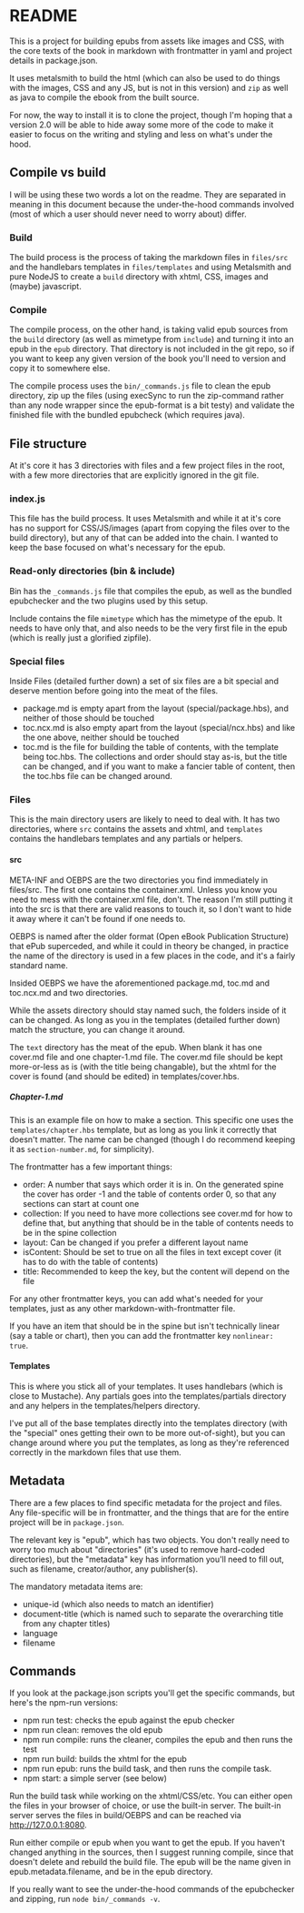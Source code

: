 # README

This is a project for building epubs from assets like images and CSS, with the core texts of the book in markdown with frontmatter in yaml and project details in package.json.

It uses metalsmith to build the html (which can also be used to do things with the images, CSS and any JS, but is not in this version) and `zip` as well as java to compile the ebook from the built source. 

For now, the way to install it is to clone the project, though I'm hoping that a version 2.0 will be able to hide away some more of the code to make it easier to focus on the writing and styling and less on what's under the hood.

## Compile vs build

I will be using these two words a lot on the readme. They are separated in meaning in this document because the under-the-hood commands involved (most of which a user should never need to worry about) differ.

### Build

The build process is the process of taking the markdown files in `files/src` and the handlebars templates in `files/templates` and using Metalsmith and pure NodeJS to create a `build` directory with xhtml, CSS, images and (maybe) javascript.

### Compile

The compile process, on the other hand, is taking valid epub sources from the `build` directory (as well as mimetype from `include`) and turning it into an epub in the `epub` directory. That directory is not included in the git repo, so if you want to keep any given version of the book you'll need to version and copy it to somewhere else. 

The compile process uses the `bin/_commands.js` file to clean the epub directory, zip up the files (using execSync to run the zip-command rather than any node wrapper since the epub-format is a bit testy) and validate the finished file with the bundled epubcheck (which requires java). 

## File structure

At it's core it has 3 directories with files and a few project files in the root, with a few more directories that are explicitly ignored in the git file.

### index.js

This file has the build process. It uses Metalsmith and while it at it's core has no support for CSS/JS/images (apart from copying the files over to the build directory), but any of that can be added into the chain. I wanted to keep the base focused on what's necessary for the epub.

### Read-only directories (bin & include)

Bin has the `_commands.js` file that compiles the epub, as well as the bundled epubchecker and the two plugins used by this setup.

Include contains the file `mimetype` which has the mimetype of the epub. It needs to have only that, and also needs to be the very first file in the epub (which is really just a glorified zipfile).

### Special files

Inside Files (detailed further down) a set of six files are a bit special and deserve mention before going into the meat of the files.

* package.md is empty apart from the layout (special/package.hbs), and neither of those should be touched
* toc.ncx.md is also empty apart from the layout (special/ncx.hbs) and like the one above, neither should be touched
* toc.md is the file for building the table of contents, with the template being toc.hbs. The collections and order should stay as-is, but the title can be changed, and if you want to make a fancier table of content, then the toc.hbs file can be changed around.

### Files

This is the main directory users are likely to need to deal with. It has two directories, where `src` contains the assets and xhtml, and `templates` contains the handlebars templates and any partials or helpers.

#### src

META-INF and OEBPS are the two directories you find immediately in files/src. The first one contains the container.xml. Unless you know you need to mess with the container.xml file, don't. The reason I'm still putting it into the src is that there are valid reasons to touch it, so I don't want to hide it away where it can't be found if one needs to.

OEBPS is named after the older format (Open eBook Publication Structure) that ePub superceded, and while it could in theory be changed, in practice the name of the directory is used in a few places in the code, and it's a fairly standard name.

Insided OEBPS we have the aforementioned package.md, toc.md and toc.ncx.md and two directories.

While the assets directory should stay named such, the folders inside of it can be changed. As long as you in the templates (detailed further down) match the structure, you can change it around.

The `text` directory has the meat of the epub. When blank it has one cover.md file and one chapter-1.md file. The cover.md file should be kept more-or-less as is (with the title being changable), but the xhtml for the cover is found (and should be edited) in templates/cover.hbs.

##### Chapter-1.md

This is an example file on how to make a section. This specific one uses the `templates/chapter.hbs` template, but as long as you link it correctly that doesn't matter. The name can be changed (though I do recommend keeping it as `section-number.md`, for simplicity).

The frontmatter has a few important things:
* order: A number that says which order it is in. On the generated spine the cover has order -1 and the table of contents order 0, so that any sections can start at count one
* collection: If you need to have more collections see cover.md for how to define that, but anything that should be in the table of contents needs to be in the spine collection
* layout: Can be changed if you prefer a different layout name
* isContent: Should be set to true on all the files in text except cover (it has to do with the table of contents)
* title: Recommended to keep the key, but the content will depend on the file

For any other frontmatter keys, you can add what's needed for your templates, just as any other markdown-with-frontmatter file.

If you have an item that should be in the spine but isn't technically linear (say a table or chart), then you can add the frontmatter key `nonlinear: true`.

#### Templates

This is where you stick all of your templates. It uses handlebars (which is close to Mustache). Any partials goes into the templates/partials directory and any helpers in the templates/helpers directory.

I've put all of the base templates directly into the templates directory (with the "special" ones getting their own to be more out-of-sight), but you can change around where you put the templates, as long as they're referenced correctly in the markdown files that use them.

## Metadata

There are a few places to find specific metadata for the project and files. Any file-specific will be in frontmatter, and the things that are for the entire project will be in `package.json`.

The relevant key is "epub", which has two objects. You don't really need to worry too much about "directories" (it's used to remove hard-coded directories), but the "metadata" key has information you'll need to fill out, such as filename, creator/author, any publisher(s).

The mandatory metadata items are:
* unique-id (which also needs to match an identifier)
* document-title (which is named such to separate the overarching title from any chapter titles)
* language
* filename

## Commands

If you look at the package.json scripts you'll get the specific commands, but here's the npm-run versions:

* npm run test: checks the epub against the epub checker
* npm run clean: removes the old epub
* npm run compile: runs the cleaner, compiles the epub and then runs the test
* npm run build: builds the xhtml for the epub
* npm run epub: runs the build task, and then runs the compile task.
* npm start: a simple server (see below)

Run the build task while working on the xhtml/CSS/etc. You can either open the files in your browser of choice, or use the built-in server. The built-in server serves the files in build/OEBPS and can be reached via http://127.0.0.1:8080.

Run either compile or epub when you want to get the epub. If you haven't changed anything in the sources, then I suggest running compile, since that doesn't delete and rebuild the build file. The epub will be the name given in epub.metadata.filename, and be in the epub directory.

If you really want to see the under-the-hood commands of the epubchecker and zipping, run `node bin/_commands -v`.
